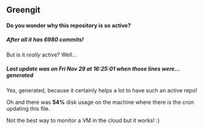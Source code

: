 ## Greengit

#### Do you wonder why this repository is so active?

##### After all it has 6980 commits!

But is it *really* active? Well...

##### Last update was on Fri Nov 29 at 16:25:01 when those lines were... generated

Yes, generated, because it certainly helps a lot to have such an active repo!

Oh and there was **54%** disk usage on the machine
where there is the cron updating this file.

Not the best way to monitor a VM in the cloud but it works! :)
